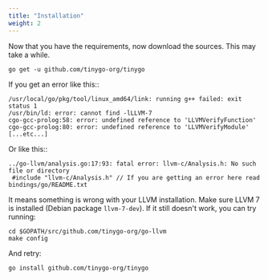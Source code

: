 ```yaml
---
title: "Installation"
weight: 2
---
```


Now that you have the requirements, now download the sources. This may take a while.

    go get -u github.com/tinygo-org/tinygo

If you get an error like this::

    /usr/local/go/pkg/tool/linux_amd64/link: running g++ failed: exit status 1
    /usr/bin/ld: error: cannot find -lLLVM-7
    cgo-gcc-prolog:58: error: undefined reference to 'LLVMVerifyFunction'
    cgo-gcc-prolog:80: error: undefined reference to 'LLVMVerifyModule'
    [...etc...]

Or like this::

    ../go-llvm/analysis.go:17:93: fatal error: llvm-c/Analysis.h: No such file or directory
     #include "llvm-c/Analysis.h" // If you are getting an error here read bindings/go/README.txt

It means something is wrong with your LLVM installation. Make sure LLVM 7 is
installed (Debian package ``llvm-7-dev``). If it still doesn't work, you can
try running:

    cd $GOPATH/src/github.com/tinygo-org/go-llvm
    make config

And retry:

    go install github.com/tinygo-org/tinygo
